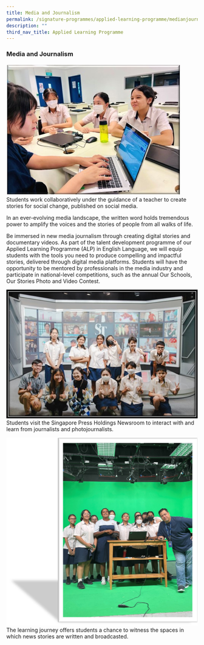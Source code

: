 ```yaml
---
title: Media and Journalism
permalink: /signature-programmes/applied-learning-programme/medianjournalism/
description: ""
third_nav_title: Applied Learning Programme
---
```

### Media and Journalism
![](/images/ALP2023/nmj001.jpg)Students work collaboratively under the guidance of a teacher to create stories for social change, published on social media.  

In an ever-evolving media landscape, the written word holds tremendous power to amplify the voices and the stories of people from all walks of life.

Be immersed in new media journalism through creating digital stories and documentary videos. As part of the talent development programme of our Applied Learning Programme (ALP) in English Language, we will equip students with the tools you need to produce compelling and impactful stories, delivered through digital media platforms. Students will have the opportunity to be mentored by professionals in the media industry and participate in national-level competitions, such as the annual Our Schools, Our Stories Photo and Video Contest. 

![](/images/ALP2023/nmj002.jpg)Students visit the Singapore Press Holdings Newsroom to interact with and learn from journalists and photojournalists.  

![](/images/ALP2023/nmj003.jpg)The learning journey offers students a chance to witness the spaces in which news stories are written and broadcasted.